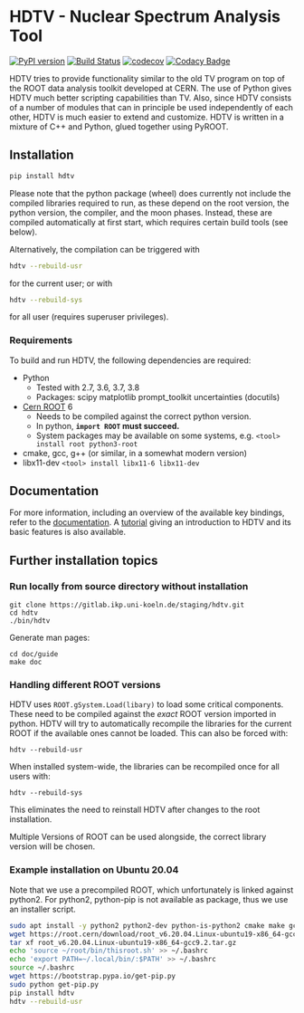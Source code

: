 # HDTV - Nuclear Spectrum Analysis Tool

[![PyPI version](https://badge.fury.io/py/hdtv.svg)](https://badge.fury.io/py/hdtv)
[![Build Status](https://travis-ci.org/janmayer/hdtv.svg?branch=master)](https://travis-ci.org/janmayer/hdtv)
[![codecov](https://codecov.io/gh/janmayer/hdtv/branch/master/graph/badge.svg)](https://codecov.io/gh/janmayer/hdtv)
[![Codacy Badge](https://api.codacy.com/project/badge/Grade/d54b84b35f834cb9a73a89a5ea67a8bf)](https://app.codacy.com/manual/janmayer/hdtv/dashboard)

HDTV tries to provide functionality similar to the old TV program
on top of the ROOT data analysis toolkit developed at CERN. The use
of Python gives HDTV much better scripting capabilities than TV.
Also, since HDTV consists of a number of modules that can in principle
be used independently of each other, HDTV is much easier to extend and
customize. HDTV is written in a mixture of C++ and Python, glued
together using PyROOT.


## Installation

```sh
pip install hdtv
```

Please note that the python package (wheel) does currently not include the compiled libraries required to run, as these depend on the root version, the python version, the compiler, and the moon phases.
Instead, these are compiled automatically at first start, which requires certain build tools (see below).

Alternatively, the compilation can be triggered with
```sh
hdtv --rebuild-usr
```
for the current user; or with
```sh
hdtv --rebuild-sys
```
for all user (requires superuser privileges).


### Requirements
To build and run HDTV, the following dependencies are required:

* Python
	- Tested with 2.7, 3.6, 3.7, 3.8
	- Packages: scipy matplotlib prompt_toolkit uncertainties (docutils)
* [Cern ROOT](https://root.cern/) 6
    - Needs to be compiled against the correct python version.
    - In python, **`import ROOT` must succeed.**
    - System packages may be available on some systems, e.g. `<tool> install root python3-root`
* cmake, gcc, g++ (or similar, in a somewhat modern version)
* libx11-dev `<tool> install libx11-6 libx11-dev`


## Documentation
For more information, including an overview of the available key
bindings, refer to the [documentation](doc/guide/hdtv.rst).
A [tutorial](doc/guide/hdtv-tutorial.rst) giving an introduction
to HDTV and its basic features is also available.


## Further installation topics

### Run locally from source directory without installation

```
git clone https://gitlab.ikp.uni-koeln.de/staging/hdtv.git
cd hdtv
./bin/hdtv
```

Generate man pages:

```
cd doc/guide
make doc
```


### Handling different ROOT versions

HDTV uses `ROOT.gSystem.Load(libary)` to load some critical
components. These need to be compiled against the *exact* ROOT
version imported in python. HDTV will try to automatically recompile
the libraries for the current ROOT if the available ones cannot
be loaded. This can also be forced with:

`hdtv --rebuild-usr`

When installed system-wide, the libraries can be recompiled once for
all users with:

`hdtv --rebuild-sys`

This eliminates the need to reinstall HDTV after changes to the root
installation.

Multiple Versions of ROOT can be used alongside, the correct library
version will be chosen.



### Example installation on Ubuntu 20.04

Note that we use a precompiled ROOT, which unfortunately is linked against python2.
For python2, python-pip is not available as package, thus we use an installer script.

```sh
sudo apt install -y python2 python2-dev python-is-python2 cmake make gcc g++ libx11-dev
wget https://root.cern/download/root_v6.20.04.Linux-ubuntu19-x86_64-gcc9.2.tar.gz
tar xf root_v6.20.04.Linux-ubuntu19-x86_64-gcc9.2.tar.gz
echo 'source ~/root/bin/thisroot.sh' >> ~/.bashrc
echo 'export PATH=~/.local/bin/:$PATH' >> ~/.bashrc
source ~/.bashrc
wget https://bootstrap.pypa.io/get-pip.py
sudo python get-pip.py
pip install hdtv
hdtv --rebuild-usr
```
